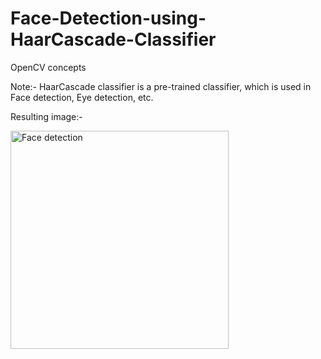 # Face-Detection-using-HaarCascade-Classifier
OpenCV concepts


Note:- HaarCascade classifier is a pre-trained classifier, which is used in Face detection, Eye detection, etc.

Resulting image:-

<img width="349" alt="Face detection " src="https://user-images.githubusercontent.com/68110323/210316876-10646dfa-c393-4466-864c-4a6ac9e38038.png">


